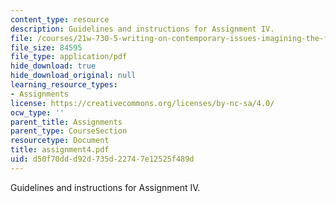 ```yaml
---
content_type: resource
description: Guidelines and instructions for Assignment IV.
file: /courses/21w-730-5-writing-on-contemporary-issues-imagining-the-future-fall-2007/d50f70ddd92d735d22747e12525f489d_assignment4.pdf
file_size: 84595
file_type: application/pdf
hide_download: true
hide_download_original: null
learning_resource_types:
- Assignments
license: https://creativecommons.org/licenses/by-nc-sa/4.0/
ocw_type: ''
parent_title: Assignments
parent_type: CourseSection
resourcetype: Document
title: assignment4.pdf
uid: d50f70dd-d92d-735d-2274-7e12525f489d
---
```

Guidelines and instructions for Assignment IV.